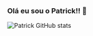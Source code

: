 ### Olá eu sou o Patrick!! 👋

![Patrick GitHub stats](https://github-readme-stats.vercel.app/api?username=Patrick2207&show_icons=true&theme=radical)
